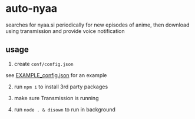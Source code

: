 # auto-nyaa

searches for nyaa.si periodically for new episodes of anime, then download using transmission and provide voice notification

## usage

1. create `conf/config.json`

see [EXAMPLE_config.json](EXAMPLE_config.json) for an example

2. run `npm i` to install 3rd party packages

3. make sure Transmission is running

4. run `node . & disown` to run in background 
